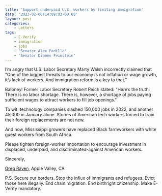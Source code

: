```yaml
---
title: 'Support underpaid U.S. workers by limiting immigration'
date: '2023-02-06T14:09:03-08:00'
layout: post
categories:
    - Letters
tags:
    - E-Verify
    - immigration
    - jobs
    - 'Senator Alex Padilla'
    - 'Senator Dianne Feinstein'
---
```


I’m angry that U.S. Labor Secretary Marty Walsh incorrectly claimed that "One of the biggest threats to our economy is not inflation or wage growth, it’s lack of workers. And immigration reform is a key to that."

Baloney! Former Labor Secretary Robert Reich stated: "Here’s the truth: There is no labor shortage. There is, however, a shortage of jobs paying sufficient wages to attract workers to fill job openings."

To wit: technology companies slashed 150,000 jobs in 2022, and another 45,000 in January alone. Stories of American tech workers forced to train their foreign replacements are not new.

And now, Mississippi growers have replaced Black farmworkers with white guest workers from South Africa.

Please tighten foreign-worker importation to encourage investment in displaced, underpaid, and discriminated-against American workers.

Sincerely,

[Greg Raven](https://www.gregraven.org/), Apple Valley, CA

P.S. Secure our borders. Stop the influx of immigrants and refugees. Evict those here illegally. End chain migration. End birthright citizenship. Make E-Verify mandatory.